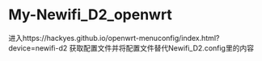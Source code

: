 # My-Newifi_D2_openwrt

进入https://hackyes.github.io/openwrt-menuconfig/index.html?device=newifi-d2 获取配置文件并将配置文件替代Newifi_D2.config里的内容
